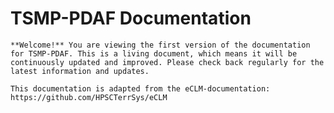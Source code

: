 # TSMP-PDAF Documentation

```{important}
**Welcome!** You are viewing the first version of the documentation for TSMP-PDAF. This is a living document, which means it will be continuously updated and improved. Please check back regularly for the latest information and updates.

This documentation is adapted from the eCLM-documentation: https://github.com/HPSCTerrSys/eCLM
```

```{tableofcontents}
```
